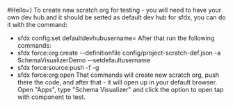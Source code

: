 #Hello=)
To create new scratch org for testing - you will need to have your own dev hub and it should be setted as default dev hub for sfdx, you can do it with the command:
* sfdx config:set defaultdevhubusername=<your dev hub user name>
After that run the following commands:
* sfdx force:org:create --definitionfile config/project-scratch-def.json -a SchemaVisualizerDemo --setdefaultusername
* sfdx force:source:push -f -g
* sfdx force:org:open
That commands will create new scratch org, push there the code, and after that - it will open up in your default browser.
Open "Apps", type "Schema Visualizer" and click the option to open tap with component to test.